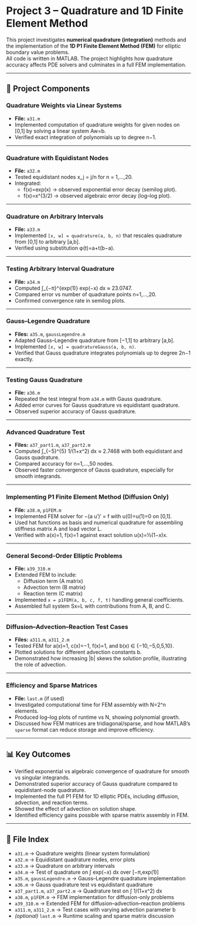 # Project 3 – Quadrature and 1D Finite Element Method

This project investigates **numerical quadrature (integration)** methods and the implementation of the **1D P1 Finite Element Method (FEM)** for elliptic boundary value problems.  
All code is written in MATLAB. The project highlights how quadrature accuracy affects PDE solvers and culminates in a full FEM implementation.

---

## 📌 Project Components

### Quadrature Weights via Linear Systems
- **File:** `a31.m`  
- Implemented computation of quadrature weights for given nodes on [0,1] by solving a linear system Aw=b.  
- Verified exact integration of polynomials up to degree n−1.

---

### Quadrature with Equidistant Nodes
- **File:** `a32.m`  
- Tested equidistant nodes x_j = j/n for n = 1,…,20.  
- Integrated:
  - f(x)=exp(x) → observed exponential error decay (semilog plot).  
  - f(x)=x^(3/2) → observed algebraic error decay (log–log plot).  

---

### Quadrature on Arbitrary Intervals
- **File:** `a33.m`  
- Implemented `[x, w] = quadrature(a, b, n)` that rescales quadrature from [0,1] to arbitrary [a,b].  
- Verified using substitution φ(t)=a+t(b−a).

---

### Testing Arbitrary Interval Quadrature
- **File:** `a34.m`  
- Computed ∫_{−π}^{exp(1)} exp(−x) dx ≈ 23.0747.  
- Compared error vs number of quadrature points n=1,…,20.  
- Confirmed convergence rate in semilog plots.

---

### Gauss–Legendre Quadrature
- **Files:** `a35.m`, `gaussLegendre.m`  
- Adapted Gauss–Legendre quadrature from [−1,1] to arbitrary [a,b].  
- Implemented `[x, w] = quadratureGauss(a, b, n)`.  
- Verified that Gauss quadrature integrates polynomials up to degree 2n−1 exactly.

---

### Testing Gauss Quadrature
- **File:** `a36.m`  
- Repeated the test integral from `a34.m` with Gauss quadrature.  
- Added error curves for Gauss quadrature vs equidistant quadrature.  
- Observed superior accuracy of Gauss quadrature.

---

### Advanced Quadrature Test
- **Files:** `a37_part1.m`, `a37_part2.m`  
- Computed ∫_{−5}^{5} 1/(1+x^2) dx ≈ 2.7468 with both equidistant and Gauss quadrature.  
- Compared accuracy for n=1,…,50 nodes.  
- Observed faster convergence of Gauss quadrature, especially for smooth integrands.

---

### Implementing P1 Finite Element Method (Diffusion Only)
- **File:** `a38.m`, `p1FEM.m`  
- Implemented FEM solver for −(a u′)′ = f with u(0)=u(1)=0 on [0,1].  
- Used hat functions as basis and numerical quadrature for assembling stiffness matrix A and load vector L.  
- Verified with a(x)=1, f(x)=1 against exact solution u(x)=½(1−x)x.

---

### General Second-Order Elliptic Problems
- **File:** `a39_310.m`  
- Extended FEM to include:
  - Diffusion term (A matrix)  
  - Advection term (B matrix)  
  - Reaction term (C matrix)  
- Implemented `x = p1FEM(a, b, c, f, t)` handling general coefficients.  
- Assembled full system Sx=L with contributions from A, B, and C.

---

### Diffusion–Advection–Reaction Test Cases
- **Files:** `a311.m`, `a311_2.m`  
- Tested FEM for a(x)=1, c(x)=−1, f(x)=1, and b(x) ∈ {−10,−5,0,5,10}.  
- Plotted solutions for different advection constants b.  
- Demonstrated how increasing |b| skews the solution profile, illustrating the role of advection.

---

### Efficiency and Sparse Matrices
- **File:** `last.m` (if used)  
- Investigated computational time for FEM assembly with N=2^n elements.  
- Produced log–log plots of runtime vs N, showing polynomial growth.  
- Discussed how FEM matrices are tridiagonal/sparse, and how MATLAB’s `sparse` format can reduce storage and improve efficiency.

---

## 📊 Key Outcomes
- Verified exponential vs algebraic convergence of quadrature for smooth vs singular integrands.  
- Demonstrated superior accuracy of Gauss quadrature compared to equidistant-node quadrature.  
- Implemented the full P1 FEM for 1D elliptic PDEs, including diffusion, advection, and reaction terms.  
- Showed the effect of advection on solution shape.  
- Identified efficiency gains possible with sparse matrix assembly in FEM.

---

## 📂 File Index
- `a31.m` → Quadrature weights (linear system formulation)  
- `a32.m` → Equidistant quadrature nodes, error plots  
- `a33.m` → Quadrature on arbitrary intervals  
- `a34.m` → Test of quadrature on ∫ exp(−x) dx over [−π,exp(1)]  
- `a35.m`, `gaussLegendre.m` → Gauss–Legendre quadrature implementation  
- `a36.m` → Gauss quadrature test vs equidistant quadrature  
- `a37_part1.m`, `a37_part2.m` → Quadrature test on ∫ 1/(1+x^2) dx  
- `a38.m`, `p1FEM.m` → FEM implementation for diffusion-only problems  
- `a39_310.m` → Extended FEM for diffusion–advection–reaction problems  
- `a311.m`, `a311_2.m` → Test cases with varying advection parameter b  
- *(optional)* `last.m` → Runtime scaling and sparse matrix discussion  

